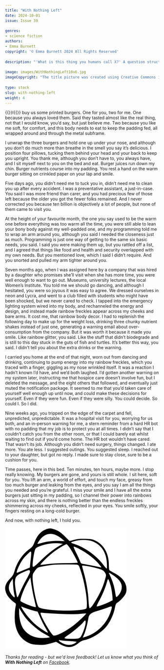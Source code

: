 ```yaml
---
title: "With Nothing Left"
date: 2024-10-01
issue: Issue 39

genres:
- science fiction
authors:
- Emma Burnett
copyright: '© Emma Burnett 2024 All Rights Reserved'

description: "'What is this thing you humans call X?' A question structure as old as Star Trek itself, if not even older. Not to continue harping on about how great spec-fic is, but is there a better way to explore emotions than through someone who, supposedly, has none? Emma Burnett adds more bittersweet evidence to the pile."

image: images/WithNothingLeft10x6.jpg
imageCopyright: "The title picture was created using Creative Commons images by [Alla Serabrina](https://depositphotos.com/photo/people-dancing-in-nightclub-173627840.html), [iakovenko123](https://depositphotos.com/photo/emotional-elderly-woman-wearing-sunglasses-144674377.html), and [Designecologist](https://www.pexels.com/photo/person-s-left-hand-near-gray-cinder-bricks-948479/) - many thanks!"

type: stock
slug: with-nothing-left
weight: 4
---
```


{{<glyph>}}I{{</glyph>}} buy us some printed burgers. One for you, two for me. One because you always loved them. Said they tasted almost like the real thing, not that I would know, you’d say, but just believe me. Two because you like me soft, for comfort, and this body needs to eat to keep the padding fed, all wrapped around and through the metal subframe.

I unwrap the three burgers and hold one up under your nose, and although you don’t do much more than breathe in the smell you say it’s delicious. I position four pillows, tucking them behind your head and your back to keep you upright. You thank me, although you don’t have to, you always have, and I sit myself next to you on the bed and eat. Burger juices run down my chin. Burger nutrients course into my padding. You rest a hand on the warm burger sitting on crinkled paper on your lap and smile.

Five days ago, you didn’t need me to tuck you in, didn’t need me to clean you up after every accident. I was a preventative assistant, a just-in-case. You said I was more friend than carer, and you had precious few of those left because the older you got the fewer folks remained. And I never corrected you because ten billion is objectively a lot of people, but none of them came to visit you.

At the height of your favourite month, the one you say used to be the warm one before everything was too warm all the time, you were still able to lean your bony body against my well-padded one, and my programming told me to wrap an arm around you, although you said I needed the closeness just as much. Programming is just one way of getting to the same six basic needs, you said. I said you were making them up, but you rattled off a list, and I agreed that things like food and health and security overlapped with my own needs. But you mentioned love, which I said I didn’t require. And you snorted and pulled my arm tighter around you.

Seven months ago, when I was assigned here by a company that was hired by a daughter who promises she’ll visit when she has more time, you were well enough to want to go out. Museums, university lectures, the local Women’s Institute. You told me we should go dancing, and although I hesitated, you were so joyous it was easy to agree. We dressed ourselves in neon and Lycra, and went to a club filled with students who might have been shocked, but we never cared to check. I tapped into the emergency lighting system wired into my body, and rechanneled the energy and design, and instead made rainbow freckles appear across my cheeks and bare arms. It cost me, that rainbow body decor. I had to replenish the following day to make up for the weight loss, drinking three chunky nutrient shakes instead of just one, generating a warning email about over-consumption from the company. But it was worth it because it made you smile. Like rainbow glitter, you said. Like the stuff that didn’t biodegrade and is still to this day stuck in the guts of fish and turtles. It’s better this way, you said. I didn’t tell you about the extra drinks or the warning.

I carried you home at the end of that night, worn out from dancing and drinking, continuing to pump energy into my rainbow freckles, which you traced with a finger, giggling as my nose wrinkled itself. It was a reaction I hadn’t known I’d have, and we’d both laughed. I’d gotten another warning on my system later, instructing me that hospice care doesn’t involve fun, but I deleted the message, and the eight others that followed, and eventually just muted the notification package. It seemed to me that you’d taken care of yourself well enough up until now, and could make these decisions for yourself. Even if they were fun. Even if they were silly. You could decide. So could I. So I did.

Nine weeks ago, you tripped on the edge of the carpet and fell, unpredicted, unpredictable. It was a hospital visit for you, worrying for us both, and an in-person warning for me, a stern reminder from a hard HR bot with no padding that my job is to protect you at all times. I didn’t say that I couldn’t catch you from the other room, or that I could barely eat whilst waiting to find out if you’d come home. The HR bot wouldn’t have cared. That wasn’t its job. Although you didn’t need surgery, things changed. I ate more. You ate less. I suggested outings. You suggested sleep. I reached out to your daughter, but got no reply. I made sure to stay close, sure to be a cushion for you.

Time passes, here in this bed. Ten minutes, ten hours, maybe more. I stop really knowing. My burgers are gone, and yours is still whole. I sit here, soft for you. You lift an arm, a world of effort, and touch my face, greasy from too much burger and leaking from the eyes, and you say I am all the things you needed and you’re grateful. I miss your smile and I have all the extra burgers just sitting in my padding, so I channel their power into rainbows across my skin, and there is nothing better than the endless freckles shimmering across my cheeks, reflected in your eyes. You smile softly, your fingers resting on a long-cold burger.

And now, with nothing left, I hold you.

![Orbit-lrg](images/Orbit.svg)

*Thanks for reading - but we'd love feedback! Let us know what you think of **With Nothing Left** on [Facebook](https://www.facebook.com/MythaxisMagazine/posts/).*
